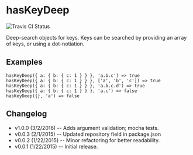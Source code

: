 # hasKeyDeep

![Travis CI Status](https://travis-ci.org/ryanaghdam/has-key-deep.svg?branch=master)

Deep-search objects for keys.  Keys can be searched by providing an array of
keys, or using a dot-notiation.

## Examples

```
hasKeyDeep({ a: { b: { c: 1 } } }, 'a.b.c') => true
hasKeyDeep({ a: { b: { c: 1 } } }, ['a', 'b', 'c']) => true
hasKeyDeep({ a: { b: { c: 1 } } }, 'a.b.c.d') => true
hasKeyDeep({ a: { b: { c: 1 } } }, 'a.c') => false
hasKeyDeep({}, 'a') => false
```

## Changelog

- v1.0.0 (3/2/2016) -- Adds argument validation; mocha tests.
- v0.0.3 (2/1/2015) -- Updated repository field in package.json
- v0.0.2 (1/22/2015) -- Minor refactoring for better readability.
- v0.0.1 (1/22/2015) -- Initial release.
